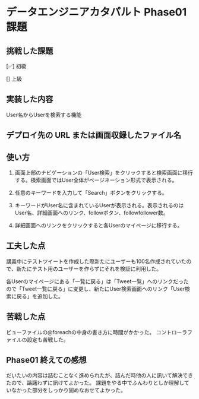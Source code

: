 <!-- readme.md -->
# データエンジニアカタパルト Phase01 課題

## 挑戦した課題

[✅] 初級

[] 上級

## 実装した内容
User名からUserを検索する機能

## デプロイ先の URL または画面収録したファイル名


## 使い方

1. 画面上部のナビゲーションの「User検索」をクリックすると検索画面に移行する。検索画面ではUser全体がページネーション形式で表示される。

2. 任意のキーワードを入力して「Search」ボタンをクリックする。

3. キーワードがUser名に含まれているUserが表示される。表示されるのはUser名、詳細画面へのリンク、followボタン、followfollower数。

4. 詳細画面へのリンクをクリックすると各Userのマイページに移行する。

## 工夫した点
講義中にテストツイートを作成した際新たにユーザーも100名作成されていたので、新たにテスト用のユーザーを作らずにそれを検証に利用した。

各Userのマイページにある「一覧に戻る」は「Tweet一覧」へのリンクだったので「Tweet一覧に戻る」に変更し、新たにUser検索画面へのリンク「User検索に戻る」を追加した。

## 苦戦した点
ビューファイルの@foreachの中身の書き方に時間がかかった。
コントローラファイルの設定も苦戦した。

## Phase01 終えての感想
だいたいの内容は詰むことなく進められたが、詰んだ時他の人に訊いて解決できたので、躊躇わずに訊けてよかった。
課題をやる中でふんわりとしか理解していなかった部分をしっかり固めなおせてよかった。
